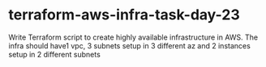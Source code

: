 # terraform-aws-infra-task-day-23
Write Terraform script to create highly available infrastructure in AWS. The infra should have1 vpc, 3 subnets setup in 3 different az and 2 instances setup in 2 different subnets
